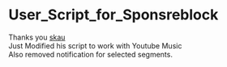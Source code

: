 # User_Script_for_Sponsreblock
Thanks you [skau](https://greasyfork.org/en/scripts/453320-simple-sponsor-skipper)<br>
Just Modified his script to work with Youtube Music<br>
Also removed notification for selected segments.
